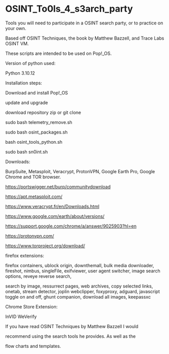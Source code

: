# OSINT_To0ls_4_s3arch_party

Tools you will need to participate in a OSINT search party, or to practice on your own.

Based off OSINT Techniques, the book by Matthew Bazzell, and Trace Labs OSINT VM. 

These scripts are intended to be used on Pop!_OS. 

Version of python used:

Python 3.10.12


Installation steps:


Download and install Pop!_OS

update and upgrade

download repository zip or git clone


sudo bash telemetry_remove.sh

sudo bash osint_packages.sh

bash osint_tools_python.sh

sudo bash sn0int.sh

Downloads:

BurpSuite, Metasploit, Veracrypt, ProtonVPN, Google Earth Pro, Google Chrome and TOR browser.

https://portswigger.net/burp/communitydownload

https://apt.metasploit.com/

https://www.veracrypt.fr/en/Downloads.html

https://www.google.com/earth/about/versions/

https://support.google.com/chrome/a/answer/9025903?hl=en

https://protonvpn.com/

https://www.torproject.org/download/

firefox extensions:

firefox containers, ublock origin, downthemall, bulk media downloader, fireshot, nimbus, singleFile, exifviewer, user agent switcher, image search options, reveye reverse search,

search by image, ressurrect pages, web archives, copy selected links, onetab, stream detector, joplin webclipper, foxyproxy, adguard, javascript toggle on and off, ghunt companion, download all images, keepassxc


Chrome Store Extension:

InVID WeVerify

If you have read OSINT Techniques by Matthew Bazzell I would 

recommend using the search tools he provides. As well as the 

flow charts and templates.
